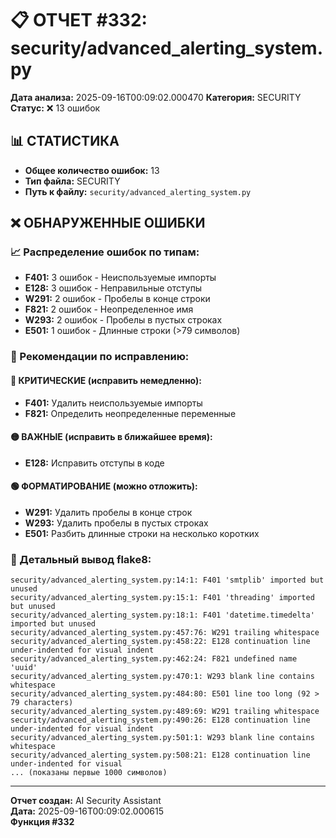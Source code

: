 # 📋 ОТЧЕТ #332: security/advanced_alerting_system.py

**Дата анализа:** 2025-09-16T00:09:02.000470
**Категория:** SECURITY
**Статус:** ❌ 13 ошибок

## 📊 СТАТИСТИКА

- **Общее количество ошибок:** 13
- **Тип файла:** SECURITY
- **Путь к файлу:** `security/advanced_alerting_system.py`

## ❌ ОБНАРУЖЕННЫЕ ОШИБКИ

### 📈 Распределение ошибок по типам:

- **F401:** 3 ошибок - Неиспользуемые импорты
- **E128:** 3 ошибок - Неправильные отступы
- **W291:** 2 ошибок - Пробелы в конце строки
- **F821:** 2 ошибок - Неопределенное имя
- **W293:** 2 ошибок - Пробелы в пустых строках
- **E501:** 1 ошибок - Длинные строки (>79 символов)

### 🎯 Рекомендации по исправлению:

#### 🔴 КРИТИЧЕСКИЕ (исправить немедленно):
- **F401:** Удалить неиспользуемые импорты
- **F821:** Определить неопределенные переменные

#### 🟡 ВАЖНЫЕ (исправить в ближайшее время):
- **E128:** Исправить отступы в коде

#### 🟢 ФОРМАТИРОВАНИЕ (можно отложить):
- **W291:** Удалить пробелы в конце строк
- **W293:** Удалить пробелы в пустых строках
- **E501:** Разбить длинные строки на несколько коротких

### 📝 Детальный вывод flake8:

```
security/advanced_alerting_system.py:14:1: F401 'smtplib' imported but unused
security/advanced_alerting_system.py:15:1: F401 'threading' imported but unused
security/advanced_alerting_system.py:18:1: F401 'datetime.timedelta' imported but unused
security/advanced_alerting_system.py:457:76: W291 trailing whitespace
security/advanced_alerting_system.py:458:22: E128 continuation line under-indented for visual indent
security/advanced_alerting_system.py:462:24: F821 undefined name 'uuid'
security/advanced_alerting_system.py:470:1: W293 blank line contains whitespace
security/advanced_alerting_system.py:484:80: E501 line too long (92 > 79 characters)
security/advanced_alerting_system.py:489:69: W291 trailing whitespace
security/advanced_alerting_system.py:490:26: E128 continuation line under-indented for visual indent
security/advanced_alerting_system.py:501:1: W293 blank line contains whitespace
security/advanced_alerting_system.py:508:21: E128 continuation line under-indented for visual 
... (показаны первые 1000 символов)
```

---
**Отчет создан:** AI Security Assistant  
**Дата:** 2025-09-16T00:09:02.000615  
**Функция #332**
